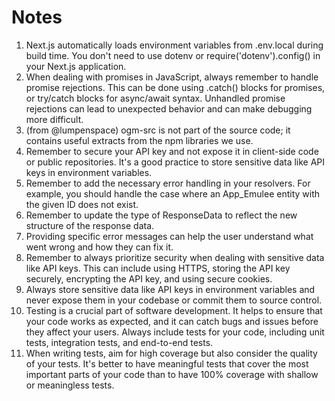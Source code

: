 # Notes

1. Next.js automatically loads environment variables from .env.local during build time. You don't need to use dotenv or require('dotenv').config() in your Next.js application.
2. When dealing with promises in JavaScript, always remember to handle promise rejections. This can be done using .catch() blocks for promises, or try/catch blocks for async/await syntax. Unhandled promise rejections can lead to unexpected behavior and can make debugging more difficult.
3. (from @lumpenspace) ogm-src is not part of the source code; it contains useful extracts from the npm libraries we use.
4. Remember to secure your API key and not expose it in client-side code or public repositories. It's a good practice to store sensitive data like API keys in environment variables.
5. Remember to add the necessary error handling in your resolvers. For example, you should handle the case where an App_Emulee entity with the given ID does not exist.
6. Remember to update the type of ResponseData to reflect the new structure of the response data.
7. Providing specific error messages can help the user understand what went wrong and how they can fix it.
8. Remember to always prioritize security when dealing with sensitive data like API keys. This can include using HTTPS, storing the API key securely, encrypting the API key, and using secure cookies.
9. Always store sensitive data like API keys in environment variables and never expose them in your codebase or commit them to source control.
10. Testing is a crucial part of software development. It helps to ensure that your code works as expected, and it can catch bugs and issues before they affect your users. Always include tests for your code, including unit tests, integration tests, and end-to-end tests.
11. When writing tests, aim for high coverage but also consider the quality of your tests. It's better to have meaningful tests that cover the most important parts of your code than to have 100% coverage with shallow or meaningless tests.


